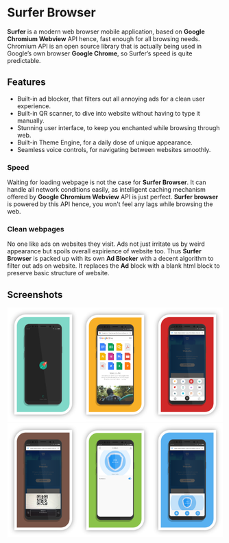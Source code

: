 # Surfer Browser
**Surfer** is a modern web browser mobile application, based on **Google Chromium Webview** API hence, fast enough for all browsing needs. Chromium API is an open source library that is actually being used in Google’s own browser **Google Chrome**, so Surfer’s speed is quite predictable.

## Features
-	Built-in ad blocker, that filters out all annoying ads for a clean user experience.
-	Built-in QR scanner, to dive into website without having to type it manually.
-	Stunning user interface, to keep you enchanted while browsing through web.
-	Built-in Theme Engine, for a daily dose of unique appearance.
-	Seamless voice controls, for navigating between websites smoothly.

### Speed
Waiting for loading webpage is not the case for **Surfer Browser**. It can handle all network conditions easily, as intelligent caching mechanism offered by **Google Chromium Webview** API is just perfect. **Surfer browser** is powered by this API hence, you won't feel any lags while browsing the web.  

### Clean webpages
No one like ads on websites they visit. Ads not just irritate us by weird appearance but spoils overall expirience of website too. Thus **Surfer Browser** is packed up with its own **Ad Blocker** with a decent algorithm to filter out ads on website. It replaces the **Ad** block with a blank html block to preserve basic structure of website. 

## Screenshots
<img src="screenshots/sp.png" width="33.3333%"><img src="screenshots/ho.png" width="33.3333%"><img src="screenshots/me.png" width="33.3333%"><img src="screenshots/q.png" width="33.3333%"><img src="screenshots/ad_f.png" width="33.3333%"><img src="screenshots/ad_m.png" width="33.3333%">

